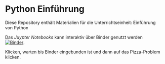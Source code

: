 # Python Einführung
Diese Repository enthält Materialien für die Unterrichtseinheit: Einführung von Python

Das *Juypter Notebooks* kann interaktiv über Binder genutzt werden [![Binder](https://mybinder.org/badge_logo.svg)](https://mybinder.org/v2/gh/jvb-github/Python/master).

Klicken, warten bis Binder eingebunden ist und dann auf das Pizza-Problem klicken.
